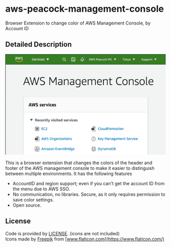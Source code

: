 # aws-peacock-management-console
Browser Extension to change color of AWS Management Console, by Account ID

## Detailed Description

![](images/aws-peacock-mc.png)

This is a browser extension that changes the colors of the header and footer of the AWS management console to make it easier to distinguish between multiple environments. It has the following features
- AccountID and region support; even if you can't get the account ID from the menu due to AWS SSO.
- No communication, no libraries. Secure, as it only requires permission to save color settings.
- Open source.

## License

Code is provided by [LICENSE](./LICENSE). (icons are not included)  
Icons made by [Freepik](https://www.flaticon.com/authors/freepik) from [www.flaticon.com](https://www.flaticon.com/)
